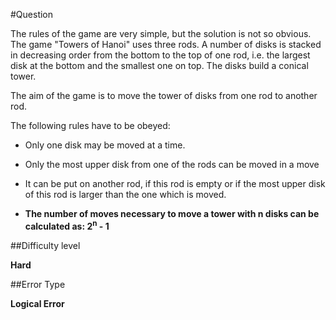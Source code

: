 #Question

The rules of the game are very simple, but the solution is not so obvious. The game "Towers of Hanoi" uses three rods. A number of disks is stacked in decreasing order from the bottom to the top of one rod, i.e. the largest disk at the bottom and the smallest one on top. The disks build a conical tower.

The aim of the game is to move the tower of disks from one rod to another rod.

The following rules have to be obeyed:
  *  Only one disk may be moved at a time.
  *  Only the most upper disk from one of the rods can be moved in a move
  *  It can be put on another rod, if this rod is empty or if the most upper disk of this rod is larger than the one which is moved.
 
* __The number of moves necessary to move a tower with n disks can be calculated as: 2<sup>n</sup> - 1__


##Difficulty level

__Hard__

##Error Type

__Logical Error__


